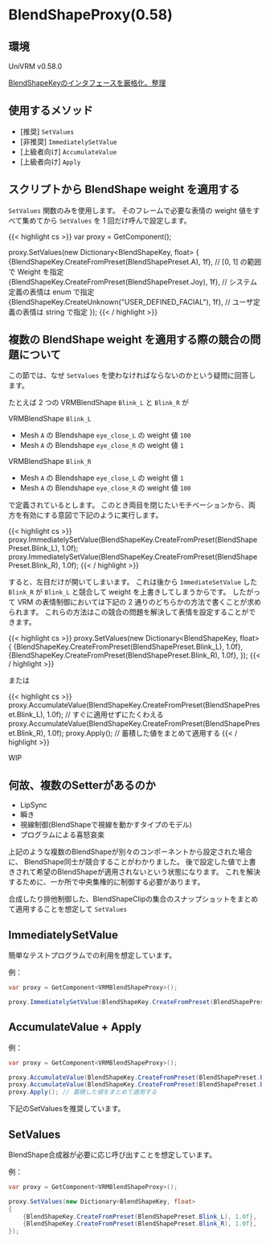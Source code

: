 # BlendShapeProxy(0.58)

## 環境
UniVRM v0.58.0

[BlendShapeKeyのインタフェースを厳格化、整理](https://github.com/vrm-c/UniVRM/wiki/ReleaseNote-v0.56.0%28ja%29#blendshapekey%E3%81%AE%E3%82%A4%E3%83%B3%E3%82%BF%E3%83%95%E3%82%A7%E3%83%BC%E3%82%B9%E3%82%92%E5%8E%B3%E6%A0%BC%E5%8C%96%E6%95%B4%E7%90%86)

## 使用するメソッド

* [推奨] `SetValues`
* [非推奨] `ImmediatelySetValue`
* [上級者向け] `AccumulateValue`
* [上級者向け] `Apply`

## スクリプトから BlendShape weight を適用する

`SetValues` 関数のみを使用します。
そのフレームで必要な表情の weight 値をすべて集めてから `SetValues` を 1 回だけ呼んで設定します。

{{< highlight cs >}}
var proxy = GetComponent<VRMBlendShapeProxy>();

proxy.SetValues(new Dictionary<BlendShapeKey, float>
{
    {BlendShapeKey.CreateFromPreset(BlendShapePreset.A), 1f}, // [0, 1] の範囲で Weight を指定
    {BlendShapeKey.CreateFromPreset(BlendShapePreset.Joy), 1f}, // システム定義の表情は enum で指定
    {BlendShapeKey.CreateUnknown("USER_DEFINED_FACIAL"), 1f}, // ユーザ定義の表情は string で指定
});
{{< / highlight >}}

## 複数の BlendShape weight を適用する際の競合の問題について

この節では、なぜ `SetValues` を使わなければならないのかという疑問に回答します。

たとえば 2 つの VRMBlendShape `Blink_L` と `Blink_R` が

VRMBlendShape `Blink_L`

* Mesh `A` の Blendshape `eye_close_L` の weight 値 `100`
* Mesh `A` の Blendshape `eye_close_R` の weight 値 `1`

VRMBlendShape `Blink_R`

* Mesh `A` の Blendshape `eye_close_L` の weight 値 `1`
* Mesh `A` の Blendshape `eye_close_R` の weight 値 `100`

で定義されているとします。
このとき両目を閉じたいモチベーションから、両方を有効にする意図で下記のように実行します。

{{< highlight cs >}}
proxy.ImmediatelySetValue(BlendShapeKey.CreateFromPreset(BlendShapePreset.Blink_L), 1.0f);
proxy.ImmediatelySetValue(BlendShapeKey.CreateFromPreset(BlendShapePreset.Blink_R), 1.0f);
{{< / highlight >}}

すると、左目だけが開いてしまいます。
これは後から `ImmediateSetValue` した `Blink_R` が `Blink_L` と競合して weight を上書きしてしまうからです。
したがって VRM の表情制御においては下記の 2 通りのどちらかの方法で書くことが求められます。
これらの方法はこの競合の問題を解決して表情を設定することができます。

{{< highlight cs >}}
proxy.SetValues(new Dictionary<BlendShapeKey, float>
{
    {BlendShapeKey.CreateFromPreset(BlendShapePreset.Blink_L), 1.0f},
    {BlendShapeKey.CreateFromPreset(BlendShapePreset.Blink_R), 1.0f},
});
{{< / highlight >}}

または

{{< highlight cs >}}
proxy.AccumulateValue(BlendShapeKey.CreateFromPreset(BlendShapePreset.Blink_L), 1.0f); // すぐに適用せずにたくわえる
proxy.AccumulateValue(BlendShapeKey.CreateFromPreset(BlendShapePreset.Blink_R), 1.0f);
proxy.Apply(); // 蓄積した値をまとめて適用する
{{< / highlight >}}

WIP

## 何故、複数のSetterがあるのか

* LipSync
* 瞬き
* 視線制御(BlendShapeで視線を動かすタイプのモデル)
* プログラムによる喜怒哀楽

上記のような複数のBlendShapeが別々のコンポーネントから設定された場合に、
BlendShape同士が競合することがわかりました。
後で設定した値で上書きされて希望のBlendShapeが適用されないという状態になります。
これを解決するために、一か所で中央集権的に制御する必要があります。

合成したり排他制御した、BlendShapeClipの集合のスナップショットをまとめて適用することを想定して `SetValues`

## ImmediatelySetValue

簡単なテストプログラムでの利用を想定しています。

例：

```csharp
var proxy = GetComponent<VRMBlendShapeProxy>();

proxy.ImmediatelySetValue(BlendShapeKey.CreateFromPreset(BlendShapePreset.A), 1.0f);
```

## AccumulateValue + Apply

例：

```csharp
var proxy = GetComponent<VRMBlendShapeProxy>();

proxy.AccumulateValue(BlendShapeKey.CreateFromPreset(BlendShapePreset.Blink_L), 1.0f); // すぐに適用せずにたくわえる
proxy.AccumulateValue(BlendShapeKey.CreateFromPreset(BlendShapePreset.Blink_R), 1.0f);
proxy.Apply(); // 蓄積した値をまとめて適用する
```

下記のSetValuesを推奨しています。

## SetValues

BlendShape合成器が必要に応じ呼び出すことを想定しています。

例：

```csharp
var proxy = GetComponent<VRMBlendShapeProxy>();

proxy.SetValues(new Dictionary<BlendShapeKey, float>
{
    {BlendShapeKey.CreateFromPreset(BlendShapePreset.Blink_L), 1.0f},
    {BlendShapeKey.CreateFromPreset(BlendShapePreset.Blink_R), 1.0f},
});
```
